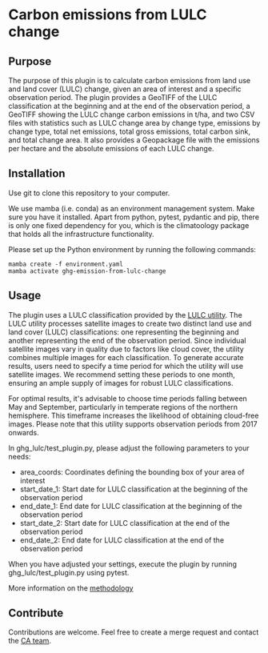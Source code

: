 # Carbon emissions from LULC change

## Purpose

The purpose of this plugin is to calculate carbon emissions from land use and land cover (LULC) change, given an area of interest and a specific observation period. The plugin provides a GeoTIFF of the LULC classification at the beginning and at the end of the observation period, a GeoTIFF showing the LULC change carbon emissions in t/ha, and two CSV files with statistics such as LULC change area by change type, emissions by change type, total net emissions, total gross emissions, total carbon sink, and total change area. It also provides a Geopackage file with the emissions per hectare and the absolute emissions of each LULC change.

## Installation

Use git to clone this repository to your computer.

We use mamba (i.e. conda) as an environment management system. Make sure you have it installed. Apart from python, pytest, pydantic and pip, there is only one fixed dependency for you, which is the climatoology package that holds all the infrastructure functionality.

Please set up the Python environment by running the following commands:

```
mamba create -f environment.yaml
mamba activate ghg-emission-from-lulc-change
```

## Usage

The plugin uses a LULC classification provided by the [LULC utility](https://gitlab.gistools.geog.uni-heidelberg.de/climate-action/lulc-utility). The LULC utility processes satellite images to create two distinct land use and land cover (LULC) classifications: one representing the beginning and another representing the end of the observation period. Since individual satellite images vary in quality due to factors like cloud cover, the utility combines multiple images for each classification. To generate accurate results, users need to specify a time period for which the utility will use satellite images. We recommend setting these periods to one month, ensuring an ample supply of images for robust LULC classifications.

For optimal results, it's advisable to choose time periods falling between May and September, particularly in temperate regions of the northern hemisphere. This timeframe increases the likelihood of obtaining cloud-free images. Please note that this utility supports observation periods from 2017 onwards.

In ghg_lulc/test_plugin.py, please adjust the following parameters to your needs:
- area_coords: Coordinates defining the bounding box of your area of interest
- start_date_1: Start date for LULC classification at the beginning of the observation period
- end_date_1: End date for LULC classification at the beginning of the observation period
- start_date_2: Start date for LULC classification at the end of the observation period
- end_date_2: End date for LULC classification at the end of the observation period

When you have adjusted your settings, execute the plugin by running ghg_lulc/test_plugin.py using pytest.

More information on the [methodology](resources/methodology.md)

## Contribute

Contributions are welcome. Feel free to create a merge request and contact the [CA team](mailto:climate-action@heigit.org).